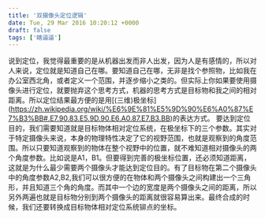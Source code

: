 ```yaml
---
title: '双摄像头定位逻辑'
date: Tue, 29 Mar 2016 10:20:12 +0000
draft: false
tags: ['瞎逼逼']
---
```


说到定位，我觉得最重要的是从机器出发而非人出发，因为人是有感情的，所以对人来说，定位就是知道自己在哪。要知道自己在哪，无非是找个参照物，比如我在办公室西北角，或者定义一个范围，并逐步缩小之类的。但实际上你如果要使用摄像头进行定位，就要抛弃这个思考方式，机器的思考方式是目标物和我之间的相对距离。所以定位结果最方便的是用\[(三维)极坐标\](https://zh.wikipedia.org/wiki/%E6%9E%81%E5%9D%90%E6%A0%87%E7%B3%BB#.E7.90.83.E5.9D.90.E6.A0.87.E7.B3.BB)的表达方式。 要达到定位目的，我们需要知道就是目标物体相对定位系统，在极坐标下的三个参数。其实对于特定摄像头来说，本身的物理特性决定了它的视野范围，也就是观察到的角度范围。所以只要知道观察到的物体在整个视野中的位置，就不难知道相对摄像头的两个角度参数。比如说是A1，B1。但要得到完善的极坐标位置，还必须知道距离，这就是为什么最少需要两个摄像头才能达到定位目的。有了目标物在第二个摄像头中的角度参数A2,B2,我们可以很方便的在物体和两个摄像头之间构建出一个三角形，并且知道三个角的角度。而其中一个边的宽度是两个摄像头之间的距离，所以另外两遍也就是目标物分别到两个摄像头的距离就很容易算出来。最终合成的时候，我们还要转换成目标物体相对定位系统铆点的坐标。